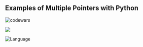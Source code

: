 ## Examples of Multiple Pointers with Python

![codewars](https://www.codewars.com/users/eliyahukoren/badges/large)


![](https://img.shields.io/github/actions/workflow/status/eliyahukoren/python-algo-patterns/actions.yml?label=Python%20Algo%20Patterns&logo=logo)

![Language](https://img.shields.io/badge/Language-Python-yellow)
